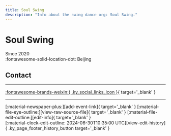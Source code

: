 ```yaml
---
title: Soul Swing
description: "Info about the swing dance org: Soul Swing."
---
```


# Soul Swing

Since 2020  
:fontawesome-solid-location-dot: Beijing  


## Contact


---

 [:fontawesome-brands-weixin:{ .ky_social_links_icon }](# "SOUL SWING"){ target='_blank' }

---

<div class="ky_page_footer" markdown>
<div class="ky_page_footer_trailing" markdown="span">
[:material-newspaper-plus:][add-event-link]{ target='_blank' }
[:material-file-eye-outline:][view-raw-source-file]{ target='_blank' }
[:material-file-edit-outline:][edit-info]{ target='_blank' }
</div>
<div class="ky_page_footer_leading" markdown="span">
[:material-clock-edit-outline: 2024-06-30T10:35:00 UTC][view-edit-history]{ .ky_page_footer_history_button target='_blank' }
</div>
</div>

[add-event-link]: https://github.com/swingdance/events/issues/new?assignees=&labels=add+event&projects=&template=02-add_entity.yml&title=%5Bzh_CN%5D%20Add%20Event%3A%20%3CName%3E&region=zh_CN&province=Beijing&city=Beijing&org_id=soul-swing "Add Event"
[view-raw-source-file]: https://github.com/swingdance/orgs/blob/main/zh_CN/soul-swing.json "View Raw Source File"
[edit-info]: https://github.com/swingdance/orgs/issues/new?assignees=&labels=update+org&projects=&template=03-update_entity.yml&title=%5Bzh_CN%5D%20Update%20Org%3A%20Soul%20Swing&region=zh_CN&id=soul-swing&name=Soul%20Swing "Edit Info"

[view-edit-history]: https://github.com/swingdance/orgs/commits/main/zh_CN/soul-swing.json "View Edit History"
